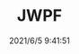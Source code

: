 ﻿---
layout: post 
title: JWPF
tags: JWPF
categories: housing-terminal
overview: 
series: JWPF
part_number: 0538-1
thumb_img: 
image: static/202106/538-20210605.jpg
date: 2021/6/5 9:41:51
---



